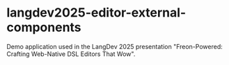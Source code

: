 # langdev2025-editor-external-components
Demo application used in the LangDev 2025 presentation "Freon-Powered: Crafting Web-Native DSL Editors That Wow".

